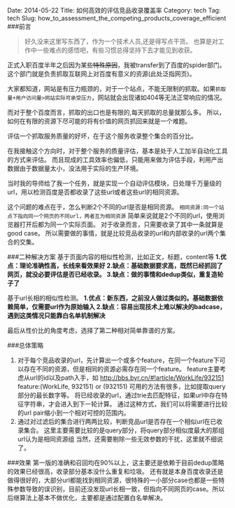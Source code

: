 Date: 2014-05-22
Title: 如何高效的评估竞品收录覆盖率
Category: tech
Tag: tech
Slug: how_to_assessment_the_competing_products_coverage_efficient
###前言
>好久没来这里写东西了，作为一个技术人员,还是得写点干货。 也算是对工作中一些难点的感悟吧，有些习惯总得坚持下去才能见到收获。

正式入职百度半年之后因为某些<del>特殊原因</del>，我被transfer到了百度的spider部门。 这个部门就是负责抓取互联网上对百度有意义的资源(此处泛指网页)。

大家都知道，网站是有压力瓶颈的，对于一个站点，不能无限制的抓取。如果`抓取量+用户访问量>网站实际可承受压力`，网站就会出现诸如404等无法正常响应的情况。

而对于整个百度而言，抓取的出口也是有限的,每天抓取的总量就那么多。 所以，如何在有限的资源下尽可能的将有价值的网页抓回来就是一个难题。

评估一个抓取服务质量的好坏，在于这个服务收录整个集合的百分比。

在我接触这个方向时，对于整个服务的质量评估，基本是处于人工加半自动化工具的方式来评估。 而且现成的工具效率也偏低，只能用来做为评估手段，利用产出数据由于数据量太小，没法用于实际的生产环境。

当时我的导师给了我一个任务，就是实现一个自动评估模块，日处理千万量级的url，用以检测百度是否都收录了这些url或者这些url的相同资源。

这个问题的难点在于，怎么判断2个不同的url是否是相同资源。 `相同资源:同一个站点下指向同一个网页的不同url，两者互为相同资源` 简单来说就是2个不同的url，使用浏览器打开后都为同一个实际页面。 对于收录而言，只需要收录了其中一条就算是good case。 所以需要做的事情，就是比较竞品收录的url和内部收录的url两个集合的交集。

###二种解决方案
基于页面内容的相似性检测，比如正文，标题，content等 **1.优点：理论准确性高，长线来看效果好 2.缺点：基础数据要求高，既然已经抓回了网页，就没必要评估是否已经收录。 3.缺点：做的事情和dedup类似，重复造轮子了**

基于url长相的相似性检测。 **1.优点：新东西，之前没人做过类似的。基础数据依赖简单，仅需要url作为原始输入 2.缺点：容易出现技术上难以解决的badcase，遇到这类情况只能靠白名单机制解决**

最后从性价比的角度考虑，选择了第二种相对简单靠谱的方案。

###总体策略
1. 对于每个竞品收录的url，先计算出一个或多个feature，在同一个feature下可以存在不同的资源，但是相同的资源必需存在同一个feature。 feature主要考虑从url的id以及path入手，如 http://bbs.byr.cn/#!article/WorkLife/932151 feature:(WorkLife, 932151) or (932151) 可用的方法有很多，比如提取query部分的最长数字等。 将已经收录的url，通过trie去匹配特征，如果url中存在特征字符串，才会进入到下一轮计算。 通过这种方式，我们可以将需要进行比较的url pair缩小到一个相对可控的范围内。
2. 通过对过滤后的集合进行两两比较，判断竞品url是否存在一个相似url在已收录集合。 这里主要需要比较的是query部分，将query部分相似度最大的那组url认为是相同资源组 当然，还需要剔除一些无效参数的干扰，这里就不细说了。

###效果
第一版的准确和召回均在90%以上，这主要还是依赖于目前dedup策略的效果已经很高，收录部分基本没什么重复和垃圾。 还有就是本身百度收录还是做得很好的，大部分url都能找到相同资源，很特殊的一小部分case也都是一些特殊参数导致的误识别，目前还没发现url长相一致，但指向不同网页的case。所以后继算法上基本不做优化，主要都是通过配置白名单解决。

